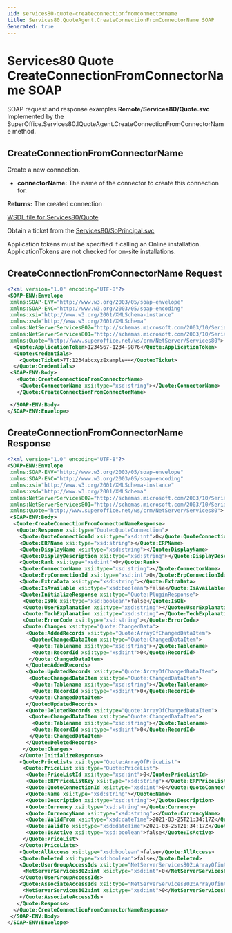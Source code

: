```yaml
---
uid: services80-quote-createconnectionfromconnectorname
title: Services80.QuoteAgent.CreateConnectionFromConnectorName SOAP
Generated: true
---
```


# Services80 Quote CreateConnectionFromConnectorName SOAP

SOAP request and response examples **Remote/Services80/Quote.svc**
Implemented by the <see cref="M:SuperOffice.Services80.IQuoteAgent.CreateConnectionFromConnectorName">SuperOffice.Services80.IQuoteAgent.CreateConnectionFromConnectorName</see> method.

## CreateConnectionFromConnectorName

Create a new connection.

* **connectorName:** The name of the connector to create this connection for.

**Returns:** The created connection


[WSDL file for Services80/Quote](../Services80-Quote.md)

Obtain a ticket from the [Services80/SoPrincipal.svc](../SoPrincipal/SoPrincipal.md)

Application tokens must be specified if calling an Online installation. ApplicationTokens are not checked for on-site installations.

## CreateConnectionFromConnectorName Request

```xml
<?xml version="1.0" encoding="UTF-8"?>
<SOAP-ENV:Envelope
 xmlns:SOAP-ENV="http://www.w3.org/2003/05/soap-envelope"
 xmlns:SOAP-ENC="http://www.w3.org/2003/05/soap-encoding"
 xmlns:xsi="http://www.w3.org/2001/XMLSchema-instance"
 xmlns:xsd="http://www.w3.org/2001/XMLSchema"
 xmlns:NetServerServices802="http://schemas.microsoft.com/2003/10/Serialization/Arrays"
 xmlns:NetServerServices801="http://schemas.microsoft.com/2003/10/Serialization/"
 xmlns:Quote="http://www.superoffice.net/ws/crm/NetServer/Services80">
  <Quote:ApplicationToken>1234567-1234-9876</Quote:ApplicationToken>
  <Quote:Credentials>
    <Quote:Ticket>7T:1234abcxyzExample==</Quote:Ticket>
  </Quote:Credentials>
 <SOAP-ENV:Body>
   <Quote:CreateConnectionFromConnectorName>
    <Quote:ConnectorName xsi:type="xsd:string"></Quote:ConnectorName>
   </Quote:CreateConnectionFromConnectorName>

 </SOAP-ENV:Body>
</SOAP-ENV:Envelope>

```


## CreateConnectionFromConnectorName Response

```xml
<?xml version="1.0" encoding="UTF-8"?>
<SOAP-ENV:Envelope
 xmlns:SOAP-ENV="http://www.w3.org/2003/05/soap-envelope"
 xmlns:SOAP-ENC="http://www.w3.org/2003/05/soap-encoding"
 xmlns:xsi="http://www.w3.org/2001/XMLSchema-instance"
 xmlns:xsd="http://www.w3.org/2001/XMLSchema"
 xmlns:NetServerServices802="http://schemas.microsoft.com/2003/10/Serialization/Arrays"
 xmlns:NetServerServices801="http://schemas.microsoft.com/2003/10/Serialization/"
 xmlns:Quote="http://www.superoffice.net/ws/crm/NetServer/Services80">
 <SOAP-ENV:Body>
  <Quote:CreateConnectionFromConnectorNameResponse>
   <Quote:Response xsi:type="Quote:QuoteConnection">
    <Quote:QuoteConnectionId xsi:type="xsd:int">0</Quote:QuoteConnectionId>
    <Quote:ERPName xsi:type="xsd:string"></Quote:ERPName>
    <Quote:DisplayName xsi:type="xsd:string"></Quote:DisplayName>
    <Quote:DisplayDescription xsi:type="xsd:string"></Quote:DisplayDescription>
    <Quote:Rank xsi:type="xsd:int">0</Quote:Rank>
    <Quote:ConnectorName xsi:type="xsd:string"></Quote:ConnectorName>
    <Quote:ErpConnectionId xsi:type="xsd:int">0</Quote:ErpConnectionId>
    <Quote:ExtraData xsi:type="xsd:string"></Quote:ExtraData>
    <Quote:IsAvailable xsi:type="xsd:boolean">false</Quote:IsAvailable>
    <Quote:InitializeResponse xsi:type="Quote:PluginResponse">
     <Quote:IsOk xsi:type="xsd:boolean">false</Quote:IsOk>
     <Quote:UserExplanation xsi:type="xsd:string"></Quote:UserExplanation>
     <Quote:TechExplanation xsi:type="xsd:string"></Quote:TechExplanation>
     <Quote:ErrorCode xsi:type="xsd:string"></Quote:ErrorCode>
     <Quote:Changes xsi:type="Quote:ChangedData">
      <Quote:AddedRecords xsi:type="Quote:ArrayOfChangedDataItem">
       <Quote:ChangedDataItem xsi:type="Quote:ChangedDataItem">
        <Quote:Tablename xsi:type="xsd:string"></Quote:Tablename>
        <Quote:RecordId xsi:type="xsd:int">0</Quote:RecordId>
       </Quote:ChangedDataItem>
      </Quote:AddedRecords>
      <Quote:UpdatedRecords xsi:type="Quote:ArrayOfChangedDataItem">
       <Quote:ChangedDataItem xsi:type="Quote:ChangedDataItem">
        <Quote:Tablename xsi:type="xsd:string"></Quote:Tablename>
        <Quote:RecordId xsi:type="xsd:int">0</Quote:RecordId>
       </Quote:ChangedDataItem>
      </Quote:UpdatedRecords>
      <Quote:DeletedRecords xsi:type="Quote:ArrayOfChangedDataItem">
       <Quote:ChangedDataItem xsi:type="Quote:ChangedDataItem">
        <Quote:Tablename xsi:type="xsd:string"></Quote:Tablename>
        <Quote:RecordId xsi:type="xsd:int">0</Quote:RecordId>
       </Quote:ChangedDataItem>
      </Quote:DeletedRecords>
     </Quote:Changes>
    </Quote:InitializeResponse>
    <Quote:PriceLists xsi:type="Quote:ArrayOfPriceList">
     <Quote:PriceList xsi:type="Quote:PriceList">
      <Quote:PriceListId xsi:type="xsd:int">0</Quote:PriceListId>
      <Quote:ERPPriceListKey xsi:type="xsd:string"></Quote:ERPPriceListKey>
      <Quote:QuoteConnectionId xsi:type="xsd:int">0</Quote:QuoteConnectionId>
      <Quote:Name xsi:type="xsd:string"></Quote:Name>
      <Quote:Description xsi:type="xsd:string"></Quote:Description>
      <Quote:Currency xsi:type="xsd:string"></Quote:Currency>
      <Quote:CurrencyName xsi:type="xsd:string"></Quote:CurrencyName>
      <Quote:ValidFrom xsi:type="xsd:dateTime">2021-03-25T21:34:17Z</Quote:ValidFrom>
      <Quote:ValidTo xsi:type="xsd:dateTime">2021-03-25T21:34:17Z</Quote:ValidTo>
      <Quote:IsActive xsi:type="xsd:boolean">false</Quote:IsActive>
     </Quote:PriceList>
    </Quote:PriceLists>
    <Quote:AllAccess xsi:type="xsd:boolean">false</Quote:AllAccess>
    <Quote:Deleted xsi:type="xsd:boolean">false</Quote:Deleted>
    <Quote:UserGroupAccessIds xsi:type="NetServerServices802:ArrayOfint">
     <NetServerServices802:int xsi:type="xsd:int">0</NetServerServices802:int>
    </Quote:UserGroupAccessIds>
    <Quote:AssociateAccessIds xsi:type="NetServerServices802:ArrayOfint">
     <NetServerServices802:int xsi:type="xsd:int">0</NetServerServices802:int>
    </Quote:AssociateAccessIds>
   </Quote:Response>
  </Quote:CreateConnectionFromConnectorNameResponse>
 </SOAP-ENV:Body>
</SOAP-ENV:Envelope>

```

